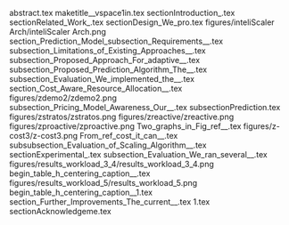 abstract.tex
maketitle__vspace1in.tex
sectionIntroduction_.tex
sectionRelated_Work_.tex
sectionDesign_We_pro.tex
figures/inteliScaler Arch/inteliScaler Arch.png
section_Prediction_Model_subsection_Requirements__.tex
subsection_Limitations_of_Existing_Approaches__.tex
subsection_Proposed_Approach_For_adaptive__.tex
subsection_Proposed_Prediction_Algorithm_The__.tex
subsection_Evaluation_We_implemented_the__.tex
section_Cost_Aware_Resource_Allocation__.tex
figures/zdemo2/zdemo2.png
subsection_Pricing_Model_Awareness_Our__.tex
subsectionPrediction.tex
figures/zstratos/zstratos.png
figures/zreactive/zreactive.png
figures/zproactive/zproactive.png
Two_graphs_in_Fig_ref__.tex
figures/z-cost3/z-cost3.png
From_ref_cost_it_can__.tex
subsubsection_Evaluation_of_Scaling_Algorithm__.tex
sectionExperimental_.tex
subsection_Evaluation_We_ran_several__.tex
figures/results_workload_3_4/results_workload_3_4.png
begin_table_h_centering_caption__.tex
figures/results_workload_5/results_workload_5.png
begin_table_h_centering_caption__1.tex
section_Further_Improvements_The_current__.tex
1.tex
sectionAcknowledgeme.tex